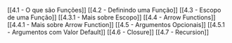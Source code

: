 [[4.1 - O que são Funções]]
[[4.2 - Definindo uma Função]]
[[4.3 - Escopo de uma Função]]
[[4.3.1 - Mais sobre Escopo]]
[[4.4 - Arrow Functions]]
[[4.4.1 - Mais sobre Arrow Function]]
[[4.5 - Argumentos Opcionais]]
[[4.5.1 - Argumentos com Valor Default]]
[[4.6 - Closure]]
[[4.7 - Recursion]]